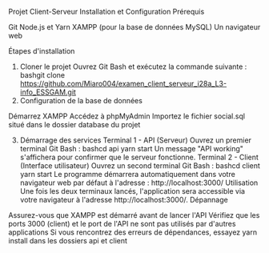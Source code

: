 Projet Client-Serveur
Installation et Configuration
Prérequis

Git
Node.js et Yarn
XAMPP (pour la base de données MySQL)
Un navigateur web

Étapes d'installation
1. Cloner le projet
Ouvrez Git Bash et exécutez la commande suivante :
bashgit clone https://github.com/Miaro004/examen_client_serveur_i28a_L3-info_ESSGAM.git
2. Configuration de la base de données

Démarrez XAMPP
Accédez à phpMyAdmin
Importez le fichier social.sql situé dans le dossier database du projet

3. Démarrage des services
Terminal 1 - API (Serveur)
Ouvrez un premier terminal Git Bash :
bashcd api
yarn start
Un message "API working" s'affichera pour confirmer que le serveur fonctionne.
Terminal 2 - Client (Interface utilisateur)
Ouvrez un second terminal Git Bash :
bashcd client
yarn start
Le programme démarrera automatiquement dans votre navigateur web par défaut à l'adresse : http://localhost:3000/
Utilisation
Une fois les deux terminaux lancés, l'application sera accessible via votre navigateur à l'adresse http://localhost:3000/.
Dépannage

Assurez-vous que XAMPP est démarré avant de lancer l'API
Vérifiez que les ports 3000 (client) et le port de l'API ne sont pas utilisés par d'autres applications
Si vous rencontrez des erreurs de dépendances, essayez yarn install dans les dossiers api et client